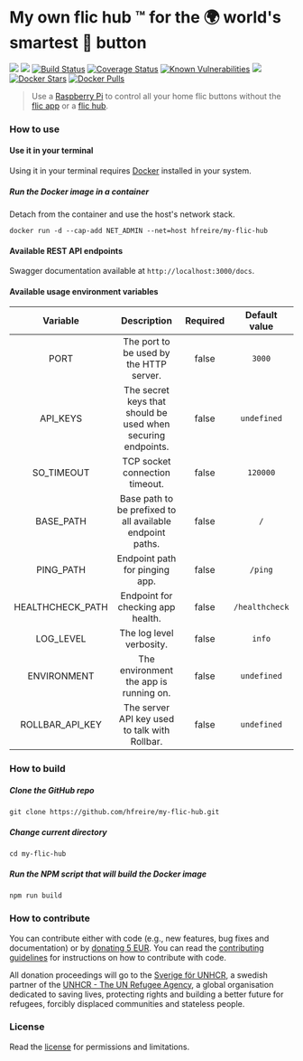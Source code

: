 # My own flic hub :tm: for the :earth_africa: world's smartest :red_circle: button

[![](https://github.com/hfreire/my-flic-hub/workflows/ci/badge.svg)](https://github.com/hfreire/my-flic-hub/actions?workflow=ci)
[![](https://github.com/hfreire/my-flic-hub/workflows/cd/badge.svg)](https://github.com/hfreire/my-flic-hub/actions?workflow=cd)
[![Build Status](https://travis-ci.org/hfreire/my-flic-hub.svg?branch=master)](https://travis-ci.org/hfreire/my-flic-hub)
[![Coverage Status](https://coveralls.io/repos/github/hfreire/my-flic-hub/badge.svg?branch=master)](https://coveralls.io/github/hfreire/my-flic-hub?branch=master)
[![Known Vulnerabilities](https://snyk.io/test/github/hfreire/my-flic-hub/badge.svg)](https://snyk.io/test/github/hfreire/my-flic-hub)
[![](https://img.shields.io/github/release/hfreire/my-flic-hub.svg)](https://github.com/hfreire/my-flic-hub/releases)
[![Docker Stars](https://img.shields.io/docker/stars/hfreire/my-flic-hub.svg)](https://hub.docker.com/r/hfreire/my-flic-hub/)
[![Docker Pulls](https://img.shields.io/docker/pulls/hfreire/my-flic-hub.svg)](https://hub.docker.com/r/hfreire/my-flic-hub/)

> Use a [Raspberry Pi](https://www.raspberrypi.org) to control all your home flic buttons without the [flic app](https://itunes.apple.com/us/app/flic-app/id977593793) or a [flic hub](https://flic.io/flic-hub).

### How to use

#### Use it in your terminal
Using it in your terminal requires [Docker](https://www.docker.com) installed in your system.

##### Run the Docker image in a container
Detach from the container and use the host's network stack.
```
docker run -d --cap-add NET_ADMIN --net=host hfreire/my-flic-hub
```

#### Available REST API endpoints
Swagger documentation available at `http://localhost:3000/docs`.

#### Available usage environment variables
Variable | Description | Required | Default value
:---:|:---:|:---:|:---:
PORT | The port to be used by the HTTP server. | false | `3000`
API_KEYS | The secret keys that should be used when securing endpoints. | false | `undefined`
SO_TIMEOUT | TCP socket connection timeout. | false | `120000`
BASE_PATH | Base path to be prefixed to all available endpoint paths. | false | `/`
PING_PATH | Endpoint path for pinging app. | false | `/ping`
HEALTHCHECK_PATH | Endpoint for checking app health. | false | `/healthcheck`
LOG_LEVEL | The log level verbosity. | false | `info`
ENVIRONMENT | The environment the app is running on. | false | `undefined`
ROLLBAR_API_KEY | The server API key used to talk with Rollbar. | false | `undefined`

### How to build
##### Clone the GitHub repo
```
git clone https://github.com/hfreire/my-flic-hub.git
```

##### Change current directory
```
cd my-flic-hub
```

##### Run the NPM script that will build the Docker image
```
npm run build
```

### How to contribute
You can contribute either with code (e.g., new features, bug fixes and documentation) or by [donating 5 EUR](https://paypal.me/hfreire/5). You can read the [contributing guidelines](CONTRIBUTING.md) for instructions on how to contribute with code.

All donation proceedings will go to the [Sverige för UNHCR](https://sverigeforunhcr.se), a swedish partner of the [UNHCR - The UN Refugee Agency](http://www.unhcr.org), a global organisation dedicated to saving lives, protecting rights and building a better future for refugees, forcibly displaced communities and stateless people.

### License
Read the [license](./LICENSE.md) for permissions and limitations.
